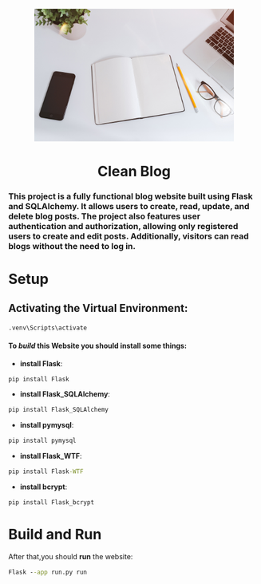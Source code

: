 <p
    align="center"
    style="text-align: center ;hieght:150px">
    <img src="static/assets/img/home-bg.jpg" style="width: 400px;">
</p>

<h1 style="text-align: center;">Clean Blog</h1>
<h3>This project is a fully functional blog website built using Flask and SQLAlchemy. It allows users to create, read, update, and delete blog posts. The project also features user authentication and authorization, allowing only registered users to create and edit posts. Additionally, visitors can read blogs without the need to log in.</h3>

# Setup
## Activating the Virtual Environment:
```cmd
.venv\Scripts\activate
```

#### To *build* this Website you should **install** some things:
- **install Flask**:
```cmd
pip install Flask
```
- **install Flask_SQLAlchemy**:
```cmd
pip install Flask_SQLAlchemy
```
- **install pymysql**:
```cmd
pip install pymysql
```
- **install Flask_WTF**:
```cmd
pip install Flask-WTF
```
- **install bcrypt**:
```cmd
pip install Flask_bcrypt
```
# Build and Run
After that,you should **run** the website:
```cmd
Flask --app run.py run
```

